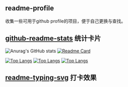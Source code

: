 ## readme-profile
收集一些可用于github profile的项目，便于自己更换与查找。


## [github-readme-stats](https://github.com/anuraghazra/github-readme-stats) 统计卡片

![Anurag's GitHub stats](https://github-readme-stats.vercel.app/api?username=zhenghaoyang24&show_icons=true&theme=gradient)
[![Readme Card](https://github-readme-stats.vercel.app/api/pin/?username=zhenghaoyang24&repo=readme-profile)](https://github.com/zhenghaoyang24/readme-profile)

[![Top Langs](https://github-readme-stats.vercel.app/api/top-langs/?username=zhenghaoyang24&layout=pie)](https://github.com/anuraghazra/github-readme-stats)
[![Top Langs](https://github-readme-stats.vercel.app/api/top-langs/?username=zhenghaoyang24&layout=donut)](https://github.com/anuraghazra/github-readme-stats)
[![Top Langs](https://github-readme-stats.vercel.app/api/top-langs/?username=zhenghaoyang24&layout=compact)](https://github.com/anuraghazra/github-readme-stats)

## [readme-typing-svg](https://github.com/DenverCoder1/readme-typing-svg) 打卡效果
